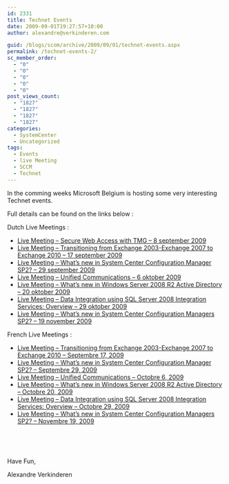 ```yaml
---
id: 2331
title: Technet Events
date: 2009-09-01T19:27:57+10:00
author: alexandre@verkinderen.com

guid: /blogs/scom/archive/2009/09/01/technet-events.aspx
permalink: /technet-events-2/
sc_member_order:
  - "0"
  - "0"
  - "0"
  - "0"
  - "0"
post_views_count:
  - "1827"
  - "1827"
  - "1827"
  - "1827"
categories:
  - SystemCenter
  - Uncategorized
tags:
  - Events
  - live Meeting
  - SCCM
  - Technet
---
```

In the comming weeks Microsoft Belgium is hosting some very interesting Technet events.

Full details can be found on the links below :

Dutch Live Meetings :

  * [Live Meeting – Secure Web Access with TMG – 8 september 2009](http://msevents.microsoft.com/CUI/EventDetail.aspx?EventID=1032423557&Culture=nl-BE) 
  * [Live Meeting – Transitioning from Exchange 2003-Exchange 2007 to Exchange 2010 – 17 september 2009](http://msevents.microsoft.com/CUI/EventDetail.aspx?EventID=1032423559&Culture=nl-BE) 
  * [Live Meeting – What’s new in System Center Configuration Manager SP2? – 29 september 2009](http://msevents.microsoft.com/CUI/EventDetail.aspx?EventID=1032423562&Culture=nl-BE) 
  * [Live Meeting – Unified Communications – 6 oktober 2009](http://msevents.microsoft.com/CUI/EventDetail.aspx?EventID=1032423564&Culture=nl-BE) 
  * [Live Meeting – What’s new in Windows Server 2008 R2 Active Directory – 20 oktober 2009](http://msevents.microsoft.com/CUI/EventDetail.aspx?EventID=1032423567&Culture=nl-BE) 
  * [Live Meeting – Data Integration using SQL Server 2008 Integration Services: Overview – 29 oktober 2009](http://msevents.microsoft.com/CUI/EventDetail.aspx?EventID=1032423570&Culture=nl-BE) 
  * [Live Meeting – What’s new in System Center Configuration Managers SP2? – 19 november 2009](http://msevents.microsoft.com/CUI/EventDetail.aspx?EventID=1032423574&Culture=nl-BE) 

French Live Meetings :

  * [Live Meeting – Transitioning from Exchange 2003-Exchange 2007 to Exchange 2010 – Septembre 17, 2009](http://msevents.microsoft.com/CUI/EventDetail.aspx?EventID=1032423560&Culture=fr-BE) 
  * [Live Meeting – What’s new in System Center Configuration Manager SP2? – Septembre 29, 2009](http://msevents.microsoft.com/CUI/EventDetail.aspx?EventID=1032423563&Culture=fr-BE) 
  * [Live Meeting – Unified Communications – Octobre 6, 2009](http://msevents.microsoft.com/CUI/EventDetail.aspx?EventID=1032423565&Culture=fr-BE) 
  * [Live Meeting – What’s new in Windows Server 2008 R2 Active Directory – Octobre 20, 2009](http://msevents.microsoft.com/CUI/EventDetail.aspx?EventID=1032423569&Culture=fr-BE) 
  * [Live Meeting – Data Integration using SQL Server 2008 Integration Services: Overview – Octobre 29, 2009](http://msevents.microsoft.com/CUI/EventDetail.aspx?EventID=1032423571&Culture=fr-BE) 
  * <a href="http://msevents.microsoft.com/CUI/EventDetail.aspx?EventID=1032423575&Culture=fr-BE" target="_blank">Live Meeting – What’s new in System Center Configuration Managers SP2? – Novembre 19, 2009</a> 

&#160;

&#160;

Have Fun,

Alexandre Verkinderen
